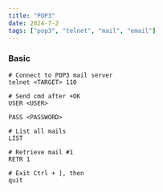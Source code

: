 ```yaml
---
title: "POP3"
date: 2024-7-2
tags: ["pop3", "telnet", "mail", "email"]
---
```


### Basic

```console
# Connect to POP3 mail server
telnet <TARGET> 110
```

```console
# Send cmd after +OK
USER <USER>
```

```console
PASS <PASSWORD>
```

```console
# List all mails
LIST
```

```console
# Retrieve mail #1
RETR 1
```

```console
# Exit Ctrl + ], then
quit
```

